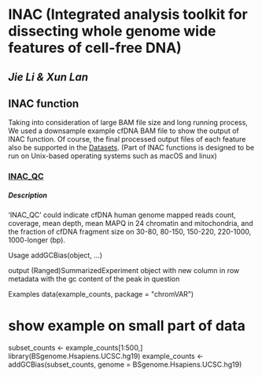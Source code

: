 # INAC (Integrated analysis toolkit for dissecting whole genome wide features of cell-free DNA)
## *Jie Li & Xun Lan*

## INAC function
Taking into consideration of large BAM file size and long running process, We used a downsample example cfDNA BAM file to show the output of INAC function. Of course, the final processed output files of each feature also be supported in the [Datasets](https://github.com/jacklee2thu/INAC/tree/main/Datasets). (Part of INAC functions is designed to be run on Unix-based operating systems such as macOS and linux)

### [INAC_QC]()
##### Description
‘INAC_QC’ could indicate cfDNA human genome mapped reads count, coverage, mean depth, mean MAPQ in 24 chromatin and mitochondria, and the fraction of cfDNA fragment size on 30-80, 80-150, 150-220, 220-1000, 1000-longer (bp).

Usage
addGCBias(object, ...)

output
(Ranged)SummarizedExperiment object with new column in row metadata with the gc content of the peak in question

Examples
data(example_counts, package = "chromVAR")
# show example on small part of data 
subset_counts <- example_counts[1:500,]
library(BSgenome.Hsapiens.UCSC.hg19)
example_counts <- addGCBias(subset_counts, 
                              genome = BSgenome.Hsapiens.UCSC.hg19)
